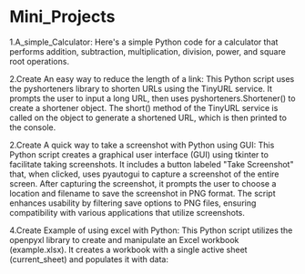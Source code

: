 # Mini_Projects
1.A_simple_Calculator:
Here's a simple Python code for a calculator that performs addition, subtraction, multiplication, division, power, and square root operations.

2.Create An easy way to reduce the length of a link:
This Python script uses the pyshorteners library to shorten URLs using the TinyURL service. It prompts the user to input a long URL, then uses pyshorteners.Shortener() to create a shortener object. The short() method of the TinyURL service is called on the object to generate a shortened URL, which is then printed to the console.

2.Create A quick way to take a screenshot with Python using GUI:
This Python script creates a graphical user interface (GUI) using tkinter to facilitate taking screenshots. It includes a button labeled "Take Screenshot" that, when clicked, uses pyautogui to capture a screenshot of the entire screen. After capturing the screenshot, it prompts the user to choose a location and filename to save the screenshot in PNG format. The script enhances usability by filtering save options to PNG files, ensuring compatibility with various applications that utilize screenshots.

4.Create Example of using excel with Python:
This Python script utilizes the openpyxl library to create and manipulate an Excel workbook (example.xlsx). It creates a workbook with a single active sheet (current_sheet) and populates it with data:


